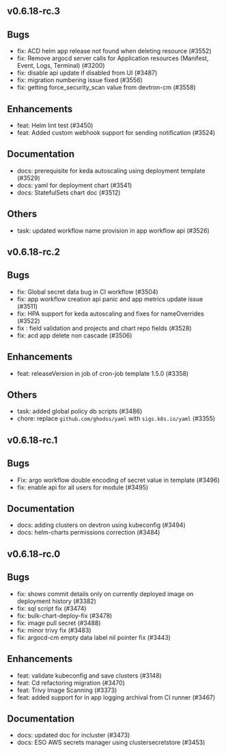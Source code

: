## v0.6.18-rc.3




## Bugs
- fix: ACD helm app release not found when deleting resource (#3552)
- fix: Remove argocd server calls for Application resources (Manifest, Event, Logs, Terminal) (#3200)
- fix: disable api update if disabled from UI (#3487)
- fix: migration numbering issue fixed (#3556)
- fix: getting force_security_scan value from devtron-cm (#3558)
## Enhancements
- feat: Helm lint test (#3450)
- feat: Added custom webhook support for sending notification (#3524)
## Documentation
- docs: prerequisite for keda autoscaling using deployment template (#3529)
- docs: yaml for deployment chart (#3541)
- docs: StatefulSets chart doc (#3512)
## Others
- task: updated workflow name provision in app workflow api (#3526)


## v0.6.18-rc.2




## Bugs
- fix: Global secret data bug in CI workflow (#3504)
- fix: app workflow creation api panic and app metrics update issue (#3511)
- fix: HPA support for keda autoscaling and fixes for nameOverrides (#3522)
- fix : field validation and projects and chart repo fields (#3528)
- fix: acd app delete non cascade (#3506)
## Enhancements
- feat: releaseVersion in job of cron-job template 1.5.0 (#3358)
## Others
- task: added global policy db scripts (#3486)
- chore: replace `github.com/ghodss/yaml` with `sigs.k8s.io/yaml` (#3355)


## v0.6.18-rc.1



## Bugs
- Fix: argo workflow double encoding of secret value in template (#3496)
- fix: enable api for all users for module (#3495)
## Documentation
- docs: adding clusters on devtron using kubeconfig (#3494)
- docs: helm-charts permissions correction (#3484)


## v0.6.18-rc.0

## Bugs
- fix: shows commit details only on currently deployed image on deployment history (#3382)
- fix: sql script fix (#3474)
- fix: bulk-chart-deploy-fix (#3478)
- fix: image pull secret (#3488)
- fix: minor trivy fix (#3483)
- fix: argocd-cm empty data label nil pointer fix (#3443)
## Enhancements
- feat: validate kubeconfig and save clusters (#3148)
- feat: Cd refactoring migration (#3470)
- feat: Trivy Image Scanning (#3373)
- feat: added support for in app logging archival from CI runner (#3467)
## Documentation
- docs: updated doc for incluster (#3473)
- docs: ESO AWS secrets manager using clustersecretstore (#3453)

